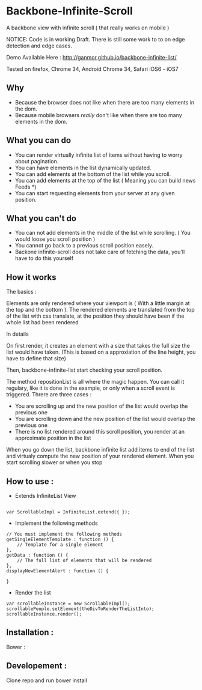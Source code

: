 Backbone-Infinite-Scroll
===============================

A backbone view with infinite scroll ( that really works on mobile )


NOTICE: Code is in working Draft.
There is still some work to to on edge detection and edge cases.

Demo Available Here : http://ganmor.github.io/backbone-infinite-list/

Tested on firefox, Chrome 34, Android Chrome 34, Safari iOS6 - iOS7 





Why 
------
- Because the browser does not like when there are too many elements in the dom.
- Because mobile browsers *really* don't like when there are too many elements in the dom.


What you can do
------

- You can render virtually infinite list of items without having to worry about pagination.
- You can have elements in the list dynamically updated.
- You can add elements at the bottom of the list  while you scroll.
- You can add elements at the top of the list ( Meaning you can build news Feeds *)
- You can start requesting elements from your server at any given position.

What you can't do
------

- You can not add elements in the middle of the list while scrolling. ( You would loose you scroll position )
- You cannot go back to a previous scroll position easely.
- Backone infinite-scroll does not take care of fetching the data, you'll have to do this yourself


How it works
-----------

The basics : 

Elements are only rendered where your viewport is ( With a little margin at the top and the bottom ).
The rendered elements are translated from the top of the list with css translate, at the position they should have been if the whole list had been rendered

In details

On first render, it creates an element with a size that takes the full size the list would have taken. 
(This is based on a approxiation of the line height, you have to define that size)

Then, backbone-infinite-list start checking your scroll position.

The method repositionList is all where the magic happen. You can call it regulary, like it is done in the example, or only when a scroll event is triggered. Threre are three cases :

- You are scrolling up and the new position of the list would overlap the previous one
- You are scrolling down and the new position of the list would overlap the previous one
- There is no list rendered around this scroll position, you render at an approximate position in the list


When you go down the list, backbone infinite list add items to end of the list and virtualy compute the new position of your rendered element. When you start scrolling slower or when you stop



How to use :
-------------


* Extends InfiniteList View

```

var ScrollableImpl = InfiniteList.extend({ });

```

* Implement the following methods


```
// You must implement the following methods
getSingleElementTemplate : function () {
	// Template for a single element
},
getData : function () {
	// The full list of elements that will be rendered
},
displayNewElementAlert : function () {

}
 ```

* Render the list


```
var scrollableInstance = new ScrollableImpl();
scrollablePeople.setElement(theDivToRenderTheListInto);
scrollableInstance.render();

```


Installation :
-------------

Bower :

Developement :
-------------

Clone repo and run
bower install
